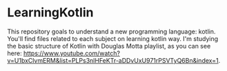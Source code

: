 # LearningKotlin
This repository goals to understand a new programming language: kotlin. You'll find files related to each subject on learning kotlin way.
I'm studying the basic structure of Kotlin with Douglas Motta playlist, as you can see here: https://www.youtube.com/watch?v=U1bxClvmERM&list=PLPs3nlHFeKTr-aDDvUxU971rPSVTyQ6Bn&index=1.
